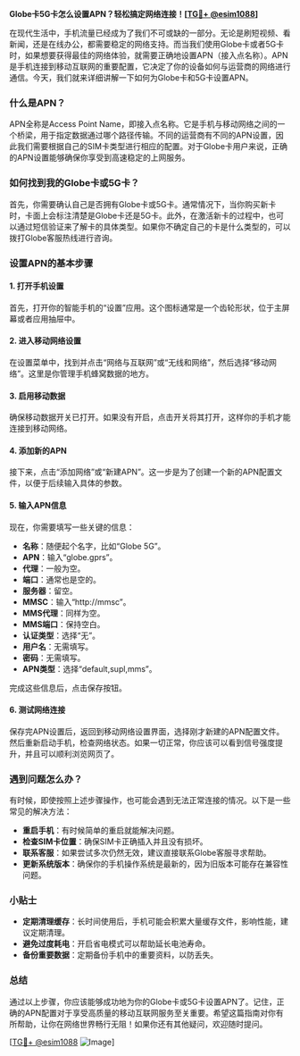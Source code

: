 **Globe卡5G卡怎么设置APN？轻松搞定网络连接！[[TG💪+ @esim1088](https://t.me/s/esim1088)]**

在现代生活中，手机流量已经成为了我们不可或缺的一部分。无论是刷短视频、看新闻，还是在线办公，都需要稳定的网络支持。而当我们使用Globe卡或者5G卡时，如果想要获得最佳的网络体验，就需要正确地设置APN（接入点名称）。APN是手机连接到移动互联网的重要配置，它决定了你的设备如何与运营商的网络进行通信。今天，我们就来详细讲解一下如何为Globe卡和5G卡设置APN。

### 什么是APN？

APN全称是Access Point Name，即接入点名称。它是手机与移动网络之间的一个桥梁，用于指定数据通过哪个路径传输。不同的运营商有不同的APN设置，因此我们需要根据自己的SIM卡类型进行相应的配置。对于Globe卡用户来说，正确的APN设置能够确保你享受到高速稳定的上网服务。

### 如何找到我的Globe卡或5G卡？

首先，你需要确认自己是否拥有Globe卡或5G卡。通常情况下，当你购买新卡时，卡面上会标注清楚是Globe卡还是5G卡。此外，在激活新卡的过程中，也可以通过短信验证来了解卡的具体类型。如果你不确定自己的卡是什么类型的，可以拨打Globe客服热线进行咨询。

### 设置APN的基本步骤

#### 1. 打开手机设置

首先，打开你的智能手机的“设置”应用。这个图标通常是一个齿轮形状，位于主屏幕或者应用抽屉中。

#### 2. 进入移动网络设置

在设置菜单中，找到并点击“网络与互联网”或“无线和网络”，然后选择“移动网络”。这里是你管理手机蜂窝数据的地方。

#### 3. 启用移动数据

确保移动数据开关已打开。如果没有开启，点击开关将其打开，这样你的手机才能连接到移动网络。

#### 4. 添加新的APN

接下来，点击“添加网络”或“新建APN”。这一步是为了创建一个新的APN配置文件，以便于后续输入具体的参数。

#### 5. 输入APN信息

现在，你需要填写一些关键的信息：

- **名称**：随便起个名字，比如“Globe 5G”。
- **APN**：输入“globe.gprs”。
- **代理**：一般为空。
- **端口**：通常也是空的。
- **服务器**：留空。
- **MMSC**：输入“http://mmsc”。
- **MMS代理**：同样为空。
- **MMS端口**：保持空白。
- **认证类型**：选择“无”。
- **用户名**：无需填写。
- **密码**：无需填写。
- **APN类型**：选择“default,supl,mms”。

完成这些信息后，点击保存按钮。

#### 6. 测试网络连接

保存完APN设置后，返回到移动网络设置界面，选择刚才新建的APN配置文件。然后重新启动手机，检查网络状态。如果一切正常，你应该可以看到信号强度提升，并且可以顺利浏览网页了。

### 遇到问题怎么办？

有时候，即使按照上述步骤操作，也可能会遇到无法正常连接的情况。以下是一些常见的解决方法：

- **重启手机**：有时候简单的重启就能解决问题。
- **检查SIM卡位置**：确保SIM卡正确插入并且没有损坏。
- **联系客服**：如果尝试多次仍然无效，建议直接联系Globe客服寻求帮助。
- **更新系统版本**：确保你的手机操作系统是最新的，因为旧版本可能存在兼容性问题。

### 小贴士

- **定期清理缓存**：长时间使用后，手机可能会积累大量缓存文件，影响性能，建议定期清理。
- **避免过度耗电**：开启省电模式可以帮助延长电池寿命。
- **备份重要数据**：定期备份手机中的重要资料，以防丢失。

### 总结

通过以上步骤，你应该能够成功地为你的Globe卡或5G卡设置APN了。记住，正确的APN配置对于享受高质量的移动互联网服务至关重要。希望这篇指南对你有所帮助，让你在网络世界畅行无阻！如果你还有其他疑问，欢迎随时提问。

[[TG💪+ @esim1088](https://t.me/s/esim1088) ![Image](https://i.postimg.cc/4NQfJmqS/Snipaste-2025-05-13-00-14-12.png)]